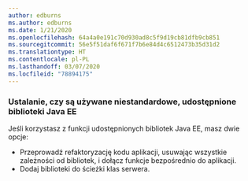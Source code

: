 ```yaml
---
author: edburns
ms.author: edburns
ms.date: 1/21/2020
ms.openlocfilehash: 64a4a0e191c70d930ad8c5f9d19cb81dfb9cb851
ms.sourcegitcommit: 56e5f51daf6f671f7b6e84d4c6512473b35d31d2
ms.translationtype: HT
ms.contentlocale: pl-PL
ms.lasthandoff: 03/07/2020
ms.locfileid: "78894175"
---
```

### <a name="determine-whether-you-are-using-your-own-custom-created-shared-java-ee-libraries"></a>Ustalanie, czy są używane niestandardowe, udostępnione biblioteki Java EE

Jeśli korzystasz z funkcji udostępnionych bibliotek Java EE, masz dwie opcje:

* Przeprowadź refaktoryzację kodu aplikacji, usuwając wszystkie zależności od bibliotek, i dołącz funkcje bezpośrednio do aplikacji.
* Dodaj biblioteki do ścieżki klas serwera.
